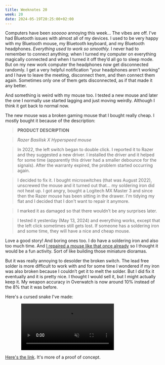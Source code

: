 ```yaml
---
title: Weeknotes 20
week: 20
date: 2024-05-19T20:25:00+02:00
---
```


Computers have been *sooooo* annoying this week… The vibes are off. I’ve had Bluetooth issues with almost all of my devices. I used to be very happy with my Bluetooth mouse, my Bluetooth keyboard, and my Bluetooth headphones. *Everything used to work so smoothly.* I never had to remember to connect anything; when I turned my computer on everything magically connected and when I turned it off they’d all go to sleep mode. But on my new work computer the headphones now get disconnected randomly. I get a very helpful notification “your headphones aren’t working” and I have to leave the meeting, disconnect them, and then connect them again. Sometimes only one of them gets disconnected, as if that made it any better.

And something is weird with my mouse too. I tested a new mouse and later the one I normally use started lagging and just moving weirdly. Although I think it got back to normal now.

The new mouse was a broken gaming mouse that I bought really cheap. I mostly bought it because of the description:

> **PRODUCT DESCRIPTION**

> *Razer Basilisk X Hyperspeed mouse*

> In 2022, the left switch began to double click. I reported it to Razer and they suggested a new driver. I installed the driver and it helped for some time (apparently this driver had a smaller debounce for the signals). After the warranty expired, the problem started occurring again.

> I decided to fix it. I bought microswitches (that was August 2022), unscrewed the mouse and it turned out that... my soldering iron did not heat up. I got angry, bought a Logitech MX Master 3 and since then the Razer mouse has been sitting in the drawer. I'm tidying my flat and I decided that I don't want to repair it anymore.

> I marked it as damaged so that there wouldn’t be any surprises later.

> I tested it yesterday (May 13, 2024) and everything works, except that the left click sometimes still gets lost. If someone has a soldering iron and some time, they will have a nice and cheap mouse.


Love a good story! And boring ones too. I do have a soldering iron and also too much time. And [I repaired a mouse like that once already](/posts/replacing-switches-in-logitech-g603/) so I thought it would be a fun activity. Sort of like building those miniature dioramas.

But it was really annoying to desolder the broken switch. The lead free solder is more difficult to work with and for some time I wondered if my iron was also broken because I couldn’t get it to melt the solder. But I did fix it eventually and it is pretty nice. I thought I would sell it, but I might actually keep it. My weapon accuracy in Overwatch is now around 10% instead of the 8% that it was before.

Here's a cursed snake I've made:

<figure style="width: min(100%, 400px); margin: auto">
  <video autoplay loop muted playsinline>
    <source src="/weeknotes/attachments/snake.webm" type="video/webm">
  </video>
</figure>

[Here's the link](/pages/snake/). It's more of a proof of concept.
